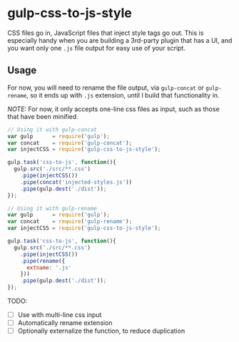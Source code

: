 # gulp-css-to-js-style

CSS files go in, JavaScript files that inject style tags go out.
This is especially handy when you are building a 3rd-party plugin that has a UI, and you want only one `.js` file output for easy use of your script.

## Usage

For now, you will need to rename the file output, via `gulp-concat` or `gulp-rename`, so it ends up with `.js` extension, until I build that functionality in.

*NOTE:* For now, it only accepts one-line css files as input, such as those that have been minified.

```js
// Using it with gulp-concat
var gulp      = require('gulp');
var concat    = require('gulp-concat');
var injectCSS = require('gulp-css-to-js-style');

gulp.task('css-to-js', function(){
  gulp.src('./src/**.css')
    .pipe(injectCSS())
    .pipe(concat('injected-styles.js'))
    .pipe(gulp.dest('./dist'));
});
```

```js
// Using it with gulp-rename
var gulp      = require('gulp');
var concat    = require('gulp-rename');
var injectCSS = require('gulp-css-to-js-style');

gulp.task('css-to-js', function(){
  gulp.src('./src/**.css')
    .pipe(injectCSS())
    .pipe(rename({
      extname: '.js'
    }))
    .pipe(gulp.dest('./dist'));
});
```

TODO:
- [ ] Use with multi-line css input
- [ ] Automatically rename extension
- [ ] Optionally externalize the function, to reduce duplication
